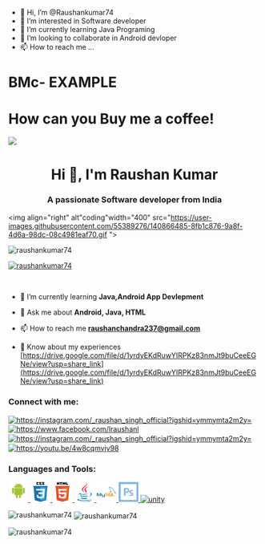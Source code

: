 - 👋 Hi, I’m @Raushankumar74
- 👀 I’m interested in Software developer
- 🌱 I’m currently learning Java Programing 
- 💞️ I’m looking to collaborate in Android devloper 
- 📫 How to reach me ...

<!---
Raushankumar74/Raushankumar74 is a ✨ special ✨ repository because its `README.md` (this file) appears on your GitHub profile.
You can click the Preview link to take a look at your changes.
--->
# BMc- EXAMPLE
# How can you Buy me a coffee!

<a href="https://www.buymeacoffee.com/raushanKumar"><img src="https://img.buymeacoffee.com/button-api/?text=Buy me a coffee&emoji=☕&slug=raushanKumar&button_colour=FF5F5F&font_colour=ffffff&font_family=Arial&outline_colour=000000&coffee_colour=FFDD00" /></a>


<h1 align="center">Hi 👋, I'm Raushan Kumar</h1>
<h3 align="center">A passionate Software developer from India</h3>

<img align="right" alt"coding"width="400" src="https://user-images.githubusercontent.com/55389276/140866485-8fb1c876-9a8f-4d6a-98dc-08c4981eaf70.gif ">

<p align="left"> <img src="https://komarev.com/ghpvc/?username=raushankumar74&label=Profile%20views&color=0e75b6&style=flat" alt="raushankumar74" /> </p>

<p align="left"> <a href="https://github.com/ryo-ma/github-profile-trophy"><img src="https://github-profile-trophy.vercel.app/?username=raushankumar74" alt="raushankumar74" /></a> </p>

<p align="left"> <a href="https://twitter.com/" target="blank"><img src="https://img.shields.io/twitter/follow/?logo=twitter&style=for-the-badge" alt="" /></a> </p>

- 🌱 I’m currently learning **Java,Android App Devlepment**

- 💬 Ask me about **Android, Java, HTML**

- 📫 How to reach me **raushanchandra237@gmail.com**

- 📄 Know about my experiences [https://drive.google.com/file/d/1yrdyEKdRuwYIRPKz83nmJt9buCeeEGNe/view?usp=share_link](https://drive.google.com/file/d/1yrdyEKdRuwYIRPKz83nmJt9buCeeEGNe/view?usp=share_link)

<h3 align="left">Connect with me:</h3>
<p align="left">
<a href="https://linkedin.com/in/https://instagram.com/_raushan_singh_official?igshid=ymmymta2m2y=" target="blank"><img align="center" src="https://raw.githubusercontent.com/rahuldkjain/github-profile-readme-generator/master/src/images/icons/Social/linked-in-alt.svg" alt="https://instagram.com/_raushan_singh_official?igshid=ymmymta2m2y=" height="30" width="40" /></a>
<a href="https://fb.com/https://www.facebook.com/lraushanl" target="blank"><img align="center" src="https://raw.githubusercontent.com/rahuldkjain/github-profile-readme-generator/master/src/images/icons/Social/facebook.svg" alt="https://www.facebook.com/lraushanl" height="30" width="40" /></a>
<a href="https://instagram.com/https://instagram.com/_raushan_singh_official?igshid=ymmymta2m2y=" target="blank"><img align="center" src="https://raw.githubusercontent.com/rahuldkjain/github-profile-readme-generator/master/src/images/icons/Social/instagram.svg" alt="https://instagram.com/_raushan_singh_official?igshid=ymmymta2m2y=" height="30" width="40" /></a>
<a href="https://www.youtube.com/c/https://youtu.be/4w8cqmvjv98" target="blank"><img align="center" src="https://raw.githubusercontent.com/rahuldkjain/github-profile-readme-generator/master/src/images/icons/Social/youtube.svg" alt="https://youtu.be/4w8cqmvjv98" height="30" width="40" /></a>
</p>

<h3 align="left">Languages and Tools:</h3>
<p align="left"> <a href="https://developer.android.com" target="_blank" rel="noreferrer"> <img src="https://raw.githubusercontent.com/devicons/devicon/master/icons/android/android-original-wordmark.svg" alt="android" width="40" height="40"/> </a> <a href="https://www.w3schools.com/css/" target="_blank" rel="noreferrer"> <img src="https://raw.githubusercontent.com/devicons/devicon/master/icons/css3/css3-original-wordmark.svg" alt="css3" width="40" height="40"/> </a> <a href="https://www.w3.org/html/" target="_blank" rel="noreferrer"> <img src="https://raw.githubusercontent.com/devicons/devicon/master/icons/html5/html5-original-wordmark.svg" alt="html5" width="40" height="40"/> </a> <a href="https://www.java.com" target="_blank" rel="noreferrer"> <img src="https://raw.githubusercontent.com/devicons/devicon/master/icons/java/java-original.svg" alt="java" width="40" height="40"/> </a> <a href="https://www.mysql.com/" target="_blank" rel="noreferrer"> <img src="https://raw.githubusercontent.com/devicons/devicon/master/icons/mysql/mysql-original-wordmark.svg" alt="mysql" width="40" height="40"/> </a> <a href="https://www.photoshop.com/en" target="_blank" rel="noreferrer"> <img src="https://raw.githubusercontent.com/devicons/devicon/master/icons/photoshop/photoshop-line.svg" alt="photoshop" width="40" height="40"/> </a> <a href="https://unity.com/" target="_blank" rel="noreferrer"> <img src="https://www.vectorlogo.zone/logos/unity3d/unity3d-icon.svg" alt="unity" width="40" height="40"/> </a> </p>

<p><img align="left" src="https://github-readme-stats.vercel.app/api/top-langs?username=raushankumar74&show_icons=true&locale=en&layout=compact" alt="raushankumar74" /></p>

<p>&nbsp;<img align="center" src="https://github-readme-stats.vercel.app/api?username=raushankumar74&show_icons=true&locale=en" alt="raushankumar74" /></p>

<p><img align="center" src="https://github-readme-streak-stats.herokuapp.com/?user=raushankumar74&" alt="raushankumar74" /></p>
